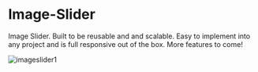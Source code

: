 # Image-Slider
Image Slider. Built to be reusable and and scalable. Easy to implement into any project and is full responsive out of the box. More features to come!

![imageslider1](https://user-images.githubusercontent.com/41505038/51430025-57b3e400-1bd2-11e9-807d-410c841113e2.gif)
